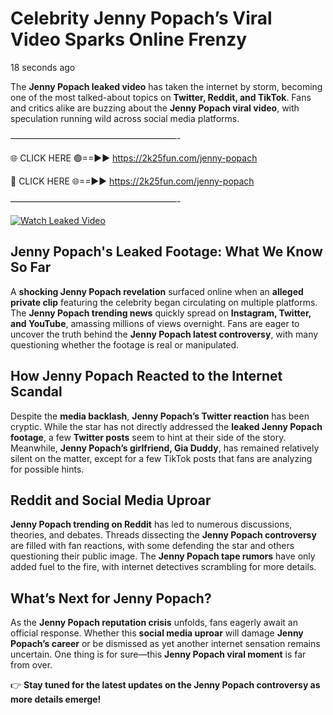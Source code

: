 # Celebrity Jenny Popach’s Viral Video Sparks Online Frenzy

18 seconds ago

The **Jenny Popach leaked video** has taken the internet by storm, becoming one of the most talked-about topics on **Twitter, Reddit, and TikTok**. Fans and critics alike are buzzing about the **Jenny Popach viral video**, with speculation running wild across social media platforms.

———————————————————-

🌐 CLICK HERE 🟢==►► https://2k25fun.com/jenny-popach

🔴 CLICK HERE 🌐==►► https://2k25fun.com/jenny-popach

———————————————————-

[![Watch Leaked Video](https://miro.medium.com/v2/resize:fit:828/format:webp/1*cilzJN44JGOrTw9NJCrNHA.gif "Watch Leaked Video")](https://2k25fun.com/jenny-popach)

## **Jenny Popach's Leaked Footage: What We Know So Far**  
A **shocking Jenny Popach revelation** surfaced online when an **alleged private clip** featuring the celebrity began circulating on multiple platforms. The **Jenny Popach trending news** quickly spread on **Instagram, Twitter, and YouTube**, amassing millions of views overnight. Fans are eager to uncover the truth behind the **Jenny Popach latest controversy**, with many questioning whether the footage is real or manipulated.  

## **How Jenny Popach Reacted to the Internet Scandal**  
Despite the **media backlash**, **Jenny Popach’s Twitter reaction** has been cryptic. While the star has not directly addressed the **leaked Jenny Popach footage**, a few **Twitter posts** seem to hint at their side of the story. Meanwhile, **Jenny Popach’s girlfriend, Gia Duddy**, has remained relatively silent on the matter, except for a few TikTok posts that fans are analyzing for possible hints.  

## **Reddit and Social Media Uproar**  
**Jenny Popach trending on Reddit** has led to numerous discussions, theories, and debates. Threads dissecting the **Jenny Popach controversy** are filled with fan reactions, with some defending the star and others questioning their public image. The **Jenny Popach tape rumors** have only added fuel to the fire, with internet detectives scrambling for more details.  

## **What’s Next for Jenny Popach?**  
As the **Jenny Popach reputation crisis** unfolds, fans eagerly await an official response. Whether this **social media uproar** will damage **Jenny Popach’s career** or be dismissed as yet another internet sensation remains uncertain. One thing is for sure—this **Jenny Popach viral moment** is far from over.  

👉 **Stay tuned for the latest updates on the Jenny Popach controversy as more details emerge!**  